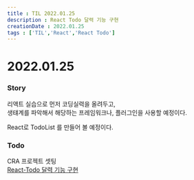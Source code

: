 ```yaml
---
title : TIL 2022.01.25
description : React Todo 달력 기능 구현
creationDate : 2022.01.25
tags : ['TIL','React','React Todo']
---
```


# 2022.01.25


### Story
리액트 실습으로 먼저 코딩실력을 올려두고,     
생턔계를 파악해서 해당하는 프레임워크나, 플러그인을 사용할 예정이다.

React로 TodoList 를 만들어 볼 예정이다.


### Todo 
CRA 프로젝트 셋팅       
[React-Todo 달력 기능 구현](/project/react-todo/story/#create-calendar)

